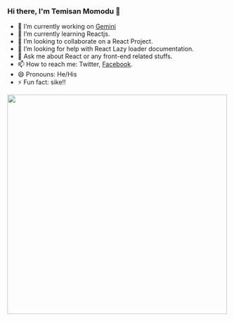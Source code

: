 ### Hi there, I'm Temisan Momodu 👋

- 🔭 I’m currently working on [Gemini](https://github.com/heytemisan/Gemini)
- 🌱 I’m currently learning Reactjs.
- 👯 I’m looking to collaborate on a React Project.
- 🤔 I’m looking for help with React Lazy loader documentation.
- 💬 Ask me about React or any front-end related stuffs.
- 📫 How to reach me: Twitter, [Facebook](https://web.facebook.com/temy.momodu). 
- 😄 Pronouns: He/His
- ⚡ Fun fact: sike!!

<img src="https://github-readme-stats.vercel.app/api?username=heytemisan&&show_icons=true&title_color=ffffff&icon_color=bb2acf&text_color=daf7dc&bg_color=151515"
 type="image" width="500"/>
